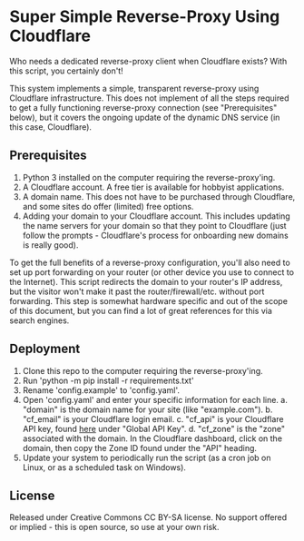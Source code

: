 # Super Simple Reverse-Proxy Using Cloudflare

Who needs a dedicated reverse-proxy client when Cloudflare exists? With this script, you certainly don't! 

This system implements a simple, transparent reverse-proxy using Cloudflare infrastructure. This does not implement of all the steps required to get a fully functioning reverse-proxy connection (see "Prerequisites" below), but it covers the ongoing update of the dynamic DNS service (in this case, Cloudflare).

## Prerequisites

1. Python 3 installed on the computer requiring the reverse-proxy'ing.
2. A Cloudflare account. A free tier is available for hobbyist applications.
3. A domain name. This does not have to be purchased through Cloudflare, and some sites do offer (limited) free options.
4. Adding your domain to your Cloudflare account. This includes updating the name servers for your domain so that they point to Cloudflare (just follow the prompts - Cloudflare's process for onboarding new domains is really good).

To get the full benefits of a reverse-proxy configuration, you'll also need to set up port forwarding on your router (or other device you use to connect to the Internet). This script redirects the domain to your router's IP address, but the visitor won't make it past the router/firewall/etc. without port forwarding. This step is somewhat hardware specific and out of the scope of this document, but you can find a lot of great references for this via search engines.

## Deployment

1. Clone this repo to the computer requiring the reverse-proxy'ing. 
2. Run 'python -m pip install -r requirements.txt'
3. Rename 'config.example' to 'config.yaml'.
4. Open 'config.yaml' and enter your specific information for each line.
	a. "domain" is the domain name for your site (like "example.com").
	b. "cf_email" is your Cloudflare login email.
	c. "cf_api" is your Cloudflare API key, found [here](https://dash.cloudflare.com/profile/api-tokens) under "Global API Key".
	d. "cf_zone" is the "zone" associated with the domain. In the Cloudflare dashboard, click on the domain, then copy the Zone ID found under the "API" heading.
5. Update your system to periodically run the script (as a cron job on Linux, or as a scheduled task on Windows).

## License

Released under Creative Commons CC BY-SA license. No support offered or implied - this is open source, so use at your own risk.